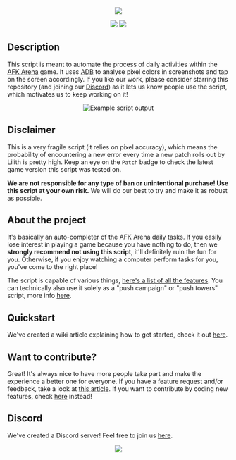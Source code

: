 <!-- Header -->
<div align="center">
   <a href="https://github.com/kyechan99/capsule-render">
      <img align="center" src="https://capsule-render.vercel.app/api?type=waving&color=gradient&height=250&section=header&text=AFK-Daily&fontAlign=30&fontAlignY=35&fontSize=70&desc=Automate%20daily%20activities%20within%20the%20AFK%20Arena%20game&descAlign=55&descSize=25" />
   </a>

   <!-- Badges -->
   <a alt="Discord" href="https://discord.gg/Fq2cfqjp8D"><img src="https://img.shields.io/discord/859136061049143307?label=Discord&logo=discord"></img></a>
   <a alt="Language" href="https://www.gnu.org/software/bash/"><img src="https://img.shields.io/badge/Language-Shell-yellow.svg"></img></a>
   </br>
</div>

## Description

This script is meant to automate the process of daily activities within the [AFK Arena](https://play.google.com/store/apps/details?id=com.lilithgame.hgame.gp&hl=en_US) game. It uses [ADB](https://developer.android.com/studio/command-line/adb) to analyse pixel colors in screenshots and tap on the screen accordingly. If you like our work, please consider starring this repository (and joining our [Discord](https://discord.gg/Fq2cfqjp8D)) as it lets us know people use the script, which motivates us to keep working on it!

<p align="center"><img src="https://i.imgur.com/zgGm8GE.png" alt="Example script output"></p>
<!-- Need to update the capture-->

## Disclaimer

This is a very fragile script (it relies on pixel accuracy), which means the probability of encountering a new error every time a new patch rolls out by Lilith is pretty high. Keep an eye on the `Patch` badge to check the latest game version this script was tested on.

**We are not responsible for any type of ban or unintentional purchase! Use this script at your own risk.** We will do our best to try and make it as robust as possible.

## About the project

It's basically an auto-completer of the AFK Arena daily tasks. If you easily lose interest in playing a game because you have nothing to do, then we **strongly recommend not using this script**, it'll definitely ruin the fun for you. Otherwise, if you enjoy watching a computer perform tasks for you, you've come to the right place!

The script is capable of various things, [here's a list of all the features](https://github.com/zebscripts/AFK-Daily/wiki/Features). You can technically also use it solely as a "push campaign" or "push towers" script, more info [here](https://github.com/zebscripts/AFK-Daily/wiki/Features#push-campaigntowers-only).

## Quickstart

We've created a wiki article explaining how to get started, check it out [here](https://github.com/zebscripts/AFK-Daily/wiki/Get-started).

## Want to contribute?

Great! It's always nice to have more people take part and make the experience a better one for everyone. If you have a feature request and/or feedback, take a look at [this article](https://github.com/zebscripts/AFK-Daily/wiki/Feature-Requests). If you want to contribute by coding new features, check [here](https://github.com/zebscripts/AFK-Daily/wiki/Contribute) instead!

## Discord

We've created a Discord server! Feel free to join us [here](https://discord.com/invite/Fq2cfqjp8D).
<!-- Footer -->
<div align="center">
   <a href="https://github.com/kyechan99/capsule-render">
      <img align="center" src="https://capsule-render.vercel.app/api?section=footer&type=waving&color=gradient&height=100" />
   </a>
</div>
